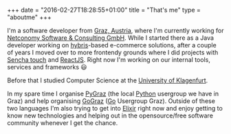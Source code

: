 +++
date = "2016-02-27T18:28:55+01:00"
title = "That's me"
type = "aboutme"
+++

I'm a software developer from [Graz, Austria][graz], where I'm currently working
for [Netconomy Software & Consulting GmbH][nc]. While I started there as a Java
developer working on [hybris][]-based e-commerce solutions, after a couple of
years I moved over to more frontendy grounds where I did projects with
[Sencha touch][] and [ReactJS][]. Right now I'm working on our internal tools,
services and frameworks 😃

Before that I studied Computer Science at the [University of Klagenfurt][uniklu].

In my spare time I organise [PyGraz][] (the local [Python][] usergroup we have
in Graz) and help organising [GoGraz][] ([Go][] Usergroup Graz). Outside of
these two languages I'm also trying to get into [Elixir][] right now and enjoy
getting to know new technologies and helping out in the opensource/free software
community whenever I get the chance.

[graz]: https://en.wikipedia.org/wiki/Graz
[nc]: http://netconomy.net
[hybris]: http://hybris.com/en/
[sencha touch]: https://www.sencha.com/products/touch/#overview
[reactjs]: http://facebook.github.io/react/
[uniklu]: https://www.aau.at/
[gograz]: http://gograz.org/
[pygraz]: https://pygraz.org/
[python]: https://www.python.org/
[go]: https://golang.org/
[elixir]: http://elixir-lang.org/
